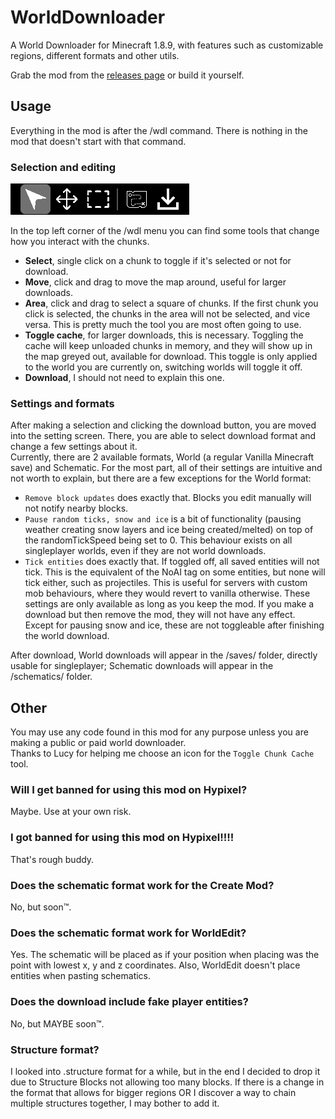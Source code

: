 # WorldDownloader
A World Downloader for Minecraft 1.8.9, with features such as customizable regions, different formats and other utils.

Grab the mod from the [releases page](https://github.com/Desco1/WorldDownloader/releases) or build it yourself.

## Usage
Everything in the mod is after the /wdl command. There is nothing in the mod that doesn't start with that command.
### Selection and editing
![Toolbar](assets/images/toolbar.png)

In the top left corner of the /wdl menu you can find some tools that change how you interact with the chunks.
- **Select**, single click on a chunk to toggle if it's selected or not for download.
- **Move**, click and drag to move the map around, useful for larger downloads.
- **Area**, click and drag to select a square of chunks. If the first chunk you click is selected, the chunks in the area will not be selected, and vice versa. This is pretty much the tool you are most often going to use.
- **Toggle cache**, for larger downloads, this is necessary. Toggling the cache will keep unloaded chunks in memory, and they will show up in the map greyed out, available for download. This toggle is only applied to the world you are currently on, switching worlds will toggle it off.
- **Download**, I should not need to explain this one.

### Settings and formats
After making a selection and clicking the download button, you are moved into the setting screen. There, you are able to select download format and change a few settings about it.\
Currently, there are 2 available formats, World (a regular Vanilla Minecraft save) and Schematic. For the most part, all of their settings are intuitive and not worth to explain, but there are a few exceptions for the World format:
- `Remove block updates` does exactly that. Blocks you edit manually will not notify nearby blocks.
- `Pause random ticks, snow and ice` is a bit of functionality (pausing weather creating snow layers and ice being created/melted) on top of the randomTickSpeed being set to 0. This behaviour exists on all singleplayer worlds, even if they are not world downloads.
- `Tick entities` does exactly that. If toggled off, all saved entities will not tick. This is the equivalent of the NoAI tag on some entities, but none will tick either, such as projectiles. This is useful for servers with custom mob behaviours, where they would revert to vanilla otherwise.
These settings are only available as long as you keep the mod. If you make a download but then remove the mod, they will not have any effect. Except for pausing snow and ice, these are not toggleable after finishing the world download.

After download, World downloads will appear in the /saves/ folder, directly usable for singleplayer; Schematic downloads will appear in the /schematics/ folder.
## Other
You may use any code found in this mod for any purpose unless you are making a public or paid world downloader.\
Thanks to Lucy for helping me choose an icon for the `Toggle Chunk Cache` tool.

### Will I get banned for using this mod on Hypixel?
Maybe. Use at your own risk.
### I got banned for using this mod on Hypixel!!!!
That's rough buddy.
### Does the schematic format work for the Create Mod?
No, but soon™.
### Does the schematic format work for WorldEdit?
Yes. The schematic will be placed as if your position when placing was the point with lowest x, y and z coordinates. Also, WorldEdit doesn't place entities when pasting schematics.
### Does the download include fake player entities?
No, but MAYBE soon™.
### Structure format?
I looked into .structure format for a while, but in the end I decided to drop it due to Structure Blocks not allowing too many blocks. If there is a change in the format that allows for bigger regions OR I discover a way to chain multiple structures together, I may bother to add it.
